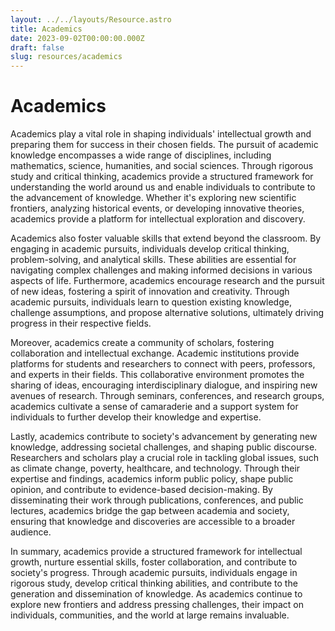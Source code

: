 ```yaml
---
layout: ../../layouts/Resource.astro
title: Academics
date: 2023-09-02T00:00:00.000Z
draft: false
slug: resources/academics
---
```


# Academics

Academics play a vital role in shaping individuals' intellectual growth and preparing them for success in their chosen fields. The pursuit of academic knowledge encompasses a wide range of disciplines, including mathematics, science, humanities, and social sciences. Through rigorous study and critical thinking, academics provide a structured framework for understanding the world around us and enable individuals to contribute to the advancement of knowledge. Whether it's exploring new scientific frontiers, analyzing historical events, or developing innovative theories, academics provide a platform for intellectual exploration and discovery.

Academics also foster valuable skills that extend beyond the classroom. By engaging in academic pursuits, individuals develop critical thinking, problem-solving, and analytical skills. These abilities are essential for navigating complex challenges and making informed decisions in various aspects of life. Furthermore, academics encourage research and the pursuit of new ideas, fostering a spirit of innovation and creativity. Through academic pursuits, individuals learn to question existing knowledge, challenge assumptions, and propose alternative solutions, ultimately driving progress in their respective fields.

Moreover, academics create a community of scholars, fostering collaboration and intellectual exchange. Academic institutions provide platforms for students and researchers to connect with peers, professors, and experts in their fields. This collaborative environment promotes the sharing of ideas, encouraging interdisciplinary dialogue, and inspiring new avenues of research. Through seminars, conferences, and research groups, academics cultivate a sense of camaraderie and a support system for individuals to further develop their knowledge and expertise.

Lastly, academics contribute to society's advancement by generating new knowledge, addressing societal challenges, and shaping public discourse. Researchers and scholars play a crucial role in tackling global issues, such as climate change, poverty, healthcare, and technology. Through their expertise and findings, academics inform public policy, shape public opinion, and contribute to evidence-based decision-making. By disseminating their work through publications, conferences, and public lectures, academics bridge the gap between academia and society, ensuring that knowledge and discoveries are accessible to a broader audience.

In summary, academics provide a structured framework for intellectual growth, nurture essential skills, foster collaboration, and contribute to society's progress. Through academic pursuits, individuals engage in rigorous study, develop critical thinking abilities, and contribute to the generation and dissemination of knowledge. As academics continue to explore new frontiers and address pressing challenges, their impact on individuals, communities, and the world at large remains invaluable.
